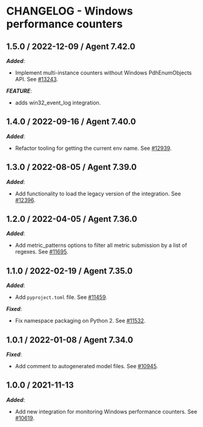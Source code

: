 # CHANGELOG - Windows performance counters

## 1.5.0 / 2022-12-09 / Agent 7.42.0

***Added***: 

* Implement multi-instance counters without Windows PdhEnumObjects API. See [#13243](https://github.com/DataDog/integrations-core/pull/13243).

***FEATURE***: 

* adds win32_event_log integration.


## 1.4.0 / 2022-09-16 / Agent 7.40.0

***Added***: 

* Refactor tooling for getting the current env name. See [#12939](https://github.com/DataDog/integrations-core/pull/12939).


## 1.3.0 / 2022-08-05 / Agent 7.39.0

***Added***: 

* Add functionality to load the legacy version of the integration. See [#12396](https://github.com/DataDog/integrations-core/pull/12396).


## 1.2.0 / 2022-04-05 / Agent 7.36.0

***Added***: 

* Add metric_patterns options to filter all metric submission by a list of regexes. See [#11695](https://github.com/DataDog/integrations-core/pull/11695).


## 1.1.0 / 2022-02-19 / Agent 7.35.0

***Added***: 

* Add `pyproject.toml` file. See [#11459](https://github.com/DataDog/integrations-core/pull/11459).

***Fixed***: 

* Fix namespace packaging on Python 2. See [#11532](https://github.com/DataDog/integrations-core/pull/11532).


## 1.0.1 / 2022-01-08 / Agent 7.34.0

***Fixed***: 

* Add comment to autogenerated model files. See [#10945](https://github.com/DataDog/integrations-core/pull/10945).


## 1.0.0 / 2021-11-13

***Added***: 

* Add new integration for monitoring Windows performance counters. See [#10619](https://github.com/DataDog/integrations-core/pull/10619).


